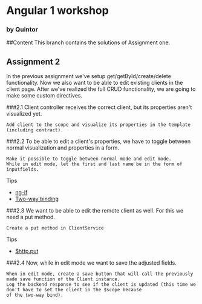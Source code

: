# Angular 1 workshop
### by Quintor

##Content
This branch contains the solutions of Assignment one.

## Assignment 2
In the previous assignment we've setup get/getById/create/delete functionality.
Now we also want to be able to edit existing clients in the client page.
After we've realized the full CRUD functionality, we are going to make some
custom directives.

###2.1
Client controller receives the correct client, but its properties aren't visualized yet.
```
Add client to the scope and visualize its properties in the template (including contract).
```

###2.2 
To be able to edit a client's properties, we have to toggle between normal visualization and properties in a form.
```
Make it possible to toggle between normal mode and edit mode.
While in edit mode, let the first and last name be in the form of inputfields.
```

Tips
- [ng-if](https://docs.angularjs.org/api/ng/directive/ngIf)
- [Two-way binding](https://docs.angularjs.org/api/ng/directive/ngModel)

###2.3
We want to be able to edit the remote client as well. For this we need a put method.
```
Create a put method in ClientService
```
Tips
- [$http.put]()

###2.4
Now, while in edit mode we want to save the adjusted fields.
```
When in edit mode, create a save button that will call the previously made save function of the Client instance.
Log the backend response to see if the client is updated (this time we don't have to set the client in the $scope because 
of the two-way bind).
```
